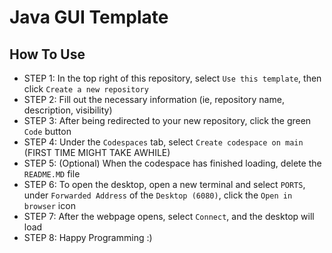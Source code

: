 # Java GUI Template
## How To Use
- STEP 1: In the top right of this repository, select `Use this template`, then click `Create a new repository`
- STEP 2: Fill out the necessary information (ie, repository name, description, visibility)
- STEP 3: After being redirected to your new repository, click the green `Code` button
- STEP 4: Under the `Codespaces` tab, select `Create codespace on main` (FIRST TIME MIGHT TAKE AWHILE)
- STEP 5: (Optional) When the codespace has finished loading, delete the `README.MD` file
- STEP 6: To open the desktop, open a new terminal and select `PORTS`, under `Forwarded Address` of the `Desktop (6080)`, click the `Open in browser` icon
- STEP 7: After the webpage opens, select `Connect`, and the desktop will load
- STEP 8: Happy Programming :)
